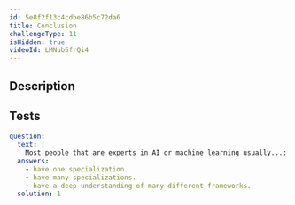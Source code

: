```yaml
---
id: 5e8f2f13c4cdbe86b5c72da6
title: Conclusion
challengeType: 11
isHidden: true
videoId: LMNub5frQi4
---
```


## Description
<section id='description'>
</section>

## Tests
<section id='tests'>

```yml
question:
  text: |
    Most people that are experts in AI or machine learning usually...:
  answers:
    - have one specialization.
    - have many specializations.
    - have a deep understanding of many different frameworks.
  solution: 1
```

</section>

